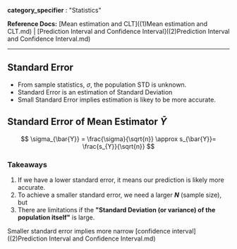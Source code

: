 **category_specifier** : "Statistics"

**Reference Docs:** [Mean estimation and CLT]((1)Mean estimation and CLT.md) | [Prediction Interval and Confidence Interval]((2)Prediction Interval and Confidence Interval.md)

---

## Standard Error

* From sample statistics, $\sigma$, the population STD is unknown.
* Standard Error is an estimation of Standard Deviation
* Small Standard Error implies estimation is likey to be more accurate.

## Standard Error of Mean Estimator $\bar{Y}$

$$
\sigma_{\bar{Y}} = \frac{\sigma}{\sqrt{n}} \approx s_{\bar{Y}}= \frac{s_{Y}}{\sqrt{n}}
$$

### Takeaways

1. If we have a lower standard error, it means our prediction is likely more accurate.
2. To achieve a smaller standard error, we need a larger ***N*** (sample size), but
3. There are limitations if the **"Standard Deviation (or variance) of the population itself"** is large.

Smaller standard error implies more narrow [confidence interval]((2)Prediction Interval and Confidence Interval.md)



